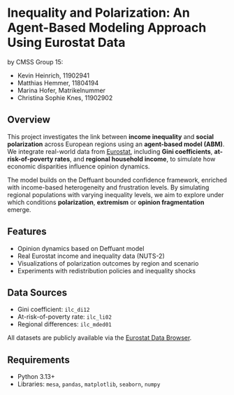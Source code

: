 # Inequality and Polarization: An Agent-Based Modeling Approach Using Eurostat Data

by CMSS Group 15:
- Kevin Heinrich, 11902941
- Matthias Hemmer, 11804194
- Marina Hofer, Matrikelnummer
- Christina Sophie Knes, 11902902

## Overview

This project investigates the link between **income inequality** and **social polarization** across European regions using an **agent-based model (ABM)**. We integrate real-world data from [Eurostat](https://ec.europa.eu/eurostat), including **Gini coefficients**, **at-risk-of-poverty rates**, and **regional household income**, to simulate how economic disparities influence opinion dynamics.

The model builds on the Deffuant bounded confidence framework, enriched with income-based heterogeneity and frustration levels. By simulating regional populations with varying inequality levels, we aim to explore under which conditions **polarization**, **extremism** or **opinion fragmentation** emerge.

## Features

- Opinion dynamics based on Deffuant model
- Real Eurostat income and inequality data (NUTS-2)
- Visualizations of polarization outcomes by region and scenario
- Experiments with redistribution policies and inequality shocks

## Data Sources

- Gini coefficient: `ilc_di12`  
- At-risk-of-poverty rate: `ilc_li02`  
- Regional differences: `ilc_mded01`

All datasets are publicly available via the [Eurostat Data Browser](https://ec.europa.eu/eurostat/databrowser/).

## Requirements

- Python 3.13+
- Libraries: `mesa`, `pandas`, `matplotlib`, `seaborn`, `numpy`
